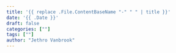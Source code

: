 ```yaml
---
title: '{{ replace .File.ContentBaseName "-" " " | title }}'
date: '{{ .Date }}'
draft: false
categories: [""] 
tags: [""] 
author: "Jethro Vanbrook"
---
```



<!--more-->

